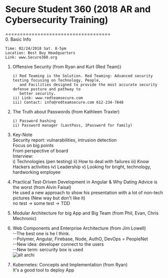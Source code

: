 # Secure Student 360 (2018 AR and Cybersecurity Training)
====================================<br>
0. Basic Info
   ```
   Time: 02/24/2018 Sat. 8-5pm
   Location: Best Buy Headquarters
   Link: www.Secure360.org
   ```
1. Offensive Security (from Ryan and Kurt (Red Team))
   ```
   i) Red Teaming is the Solution. Red Teaming: Advanced security testing focusing on Technology, People,
      and Facilities designed to provide the most accurate security defense posture and pathway to
      better security.
   ii) Link: www.redteamsecure.com
   iii) Contact: info@redteamsecure.com 612-234-7848
   ```
2. The Truth about Passwords (from Kathleen Traxler)
   ```
   i) Password hashing
   ii) Password manager (LastPass, 1Password for family)
   ```
3. Key-Note<br>
   Security report: vulnarabilities, intrusion detection<br>
   Focus on big points<br>
   From perspective of board<br>
   Interview:<br>
      i) Technologies (pen testing)
      ii) How to deal with failures
      iii) Know Hackers activities
      iv) Leadership
      v) Looking for bright, technology, hardworking employee

4. Practical Test-Driven Development in Angular & Why Dating Advice is the worst (from Alvin Faisal)<br>
	He used a new approach to show his presentation with a lot of non-tech pictures (New way but don't like it)<br>
	no test -> some test -> TDD
5. Modular Architecture for big App and Big Team (from Phil, Evan, Chris Mechronic)<br>
	
6. Web Components and Enterprise Architecture (from Jim Lowell)<br>
	--The best one is he I think.<br>
	--Polymer, Angular, Firebase, Node, AuthO, DevOps = PeopleNet<br>
	--New idea: developer connect to the users<br>
	--New term: sercurity box is used<br>
	![alt archi](https://github.com/mndarren/Code-Lib/blob/master/conference_lib/references/PeopleNetArchitecture.jpg)
7. Kubernetes: Concepts and Implementation (from Ryan)<br>
	It's a good tool to deploy App
